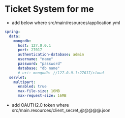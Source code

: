 # Ticket System for me


* add below where src/main/resources/application.yml
```yaml
spring:
  data:
    mongodb:
      host: 127.0.0.1
      port: 27017
      authentication-database: admin
      username: "name"
      password: "password"
      database: "db name"
      # uri: mongodb: //127.0.0.1:27017/cloud
  servlet:
    multipart:
      enabled: true
      max-file-size: 16MB
      max-request-size: 16MB
```

* add OAUTH2.0 token where src/main.resources/client_secret_@@@@@.json